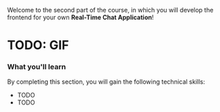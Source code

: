 Welcome to the second part of the course, in which you will develop the frontend for your own **Real-Time Chat Application**!

# TODO: GIF

### What you'll learn
By completing this section, you will gain the following technical skills:
- TODO
- TODO
